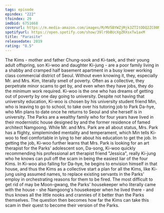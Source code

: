 ```yaml
---
tags: episode
epindex: "222"
tfoindex: 29
imdbid: 6751668
coverurl: https://m.media-amazon.com/images/M/MV5BYWZjMjk3ZTItODQ2ZC00NTY5LWE0ZDYtZTI3MjcwN2Q5NTVkXkEyXkFqcGdeQXVyODk4OTc3MTY@._V1_SY300_CR0,0,202,300_.jpg
spotifyurl: https://open.spotify.com/show/39lr9bBUcXgZRXsxTw1axM
title: "Parasite"
releasedate: 2019
rating: "8.5"
---
```


The Kims - mother and father Chung-sook and Ki-taek, and their young adult offspring, son Ki-woo and daughter Ki-jung - are a poor family living in a shabby and cramped half basement apartment in a busy lower working class commercial district of Seoul. Without even knowing it, they, especially Mr. and Mrs. Kim, literally smell of poverty. Often as a collective, they perpetrate minor scams to get by, and even when they have jobs, they do the minimum work required. Ki-woo is the one who has dreams of getting out of poverty by one day going to university. Despite not having that university education, Ki-woo is chosen by his university student friend Min, who is leaving to go to school, to take over his tutoring job to Park Da-hye, who Min plans to date once he returns to Seoul and she herself is in university. The Parks are a wealthy family who for four years have lived in their modernistic house designed by and the former residence of famed architect Namgoong. While Mr. and Mrs. Park are all about status, Mrs. Park has a flighty, simpleminded mentality and temperament, which Min tells Ki-woo to feel comfortable in lying to her about his education to get the job. In getting the job, Ki-woo further learns that Mrs. Park is looking for an art therapist for the Parks' adolescent son, Da-song, Ki-woo quickly recommending his professional art therapist friend "Jessica", really Ki-jung who he knows can pull off the scam in being the easiest liar of the four Kims. In Ki-woo also falling for Da-hye, he begins to envision himself in that house, and thus the Kims as a collective start a plan for all the Kims, like Ki-jung using assumed names, to replace existing servants in the Parks' employ in orchestrating reasons for them to be fired. The most difficult to get rid of may be Moon-gwang, the Parks' housekeeper who literally came with the house - she Namgoong's housekeeper when he lived there - and thus knows all the little nooks and crannies of it better than the Parks themselves. The question then becomes how far the Kims can take this scam in their quest to become their version of the Parks.